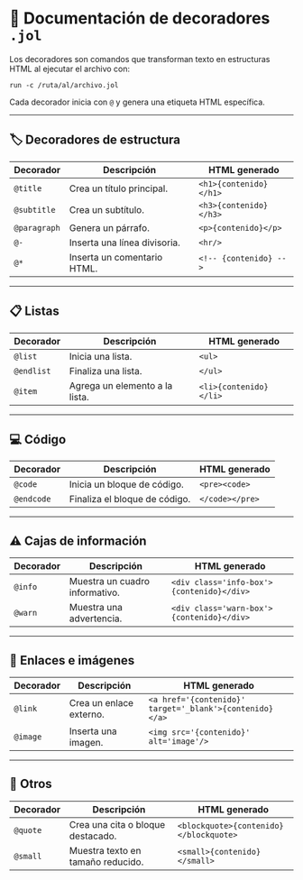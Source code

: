 # 📘 Documentación de decoradores `.jol`

Los decoradores son comandos que transforman texto en estructuras HTML al ejecutar el archivo con:

```
run -c /ruta/al/archivo.jol
```

Cada decorador inicia con `@` y genera una etiqueta HTML específica.

---

## 🏷️ Decoradores de estructura

| Decorador | Descripción | HTML generado |
|------------|--------------|----------------|
| `@title` | Crea un título principal. | `<h1>{contenido}</h1>` |
| `@subtitle` | Crea un subtítulo. | `<h3>{contenido}</h3>` |
| `@paragraph` | Genera un párrafo. | `<p>{contenido}</p>` |
| `@-` | Inserta una línea divisoria. | `<hr/>` |
| `@*` | Inserta un comentario HTML. | `<!-- {contenido} -->` |

---

## 📋 Listas

| Decorador | Descripción | HTML generado |
|------------|--------------|----------------|
| `@list` | Inicia una lista. | `<ul>` |
| `@endlist` | Finaliza una lista. | `</ul>` |
| `@item` | Agrega un elemento a la lista. | `<li>{contenido}</li>` |

---

## 💻 Código

| Decorador | Descripción | HTML generado |
|------------|--------------|----------------|
| `@code` | Inicia un bloque de código. | `<pre><code>` |
| `@endcode` | Finaliza el bloque de código. | `</code></pre>` |

---

## ⚠️ Cajas de información

| Decorador | Descripción | HTML generado |
|------------|--------------|----------------|
| `@info` | Muestra un cuadro informativo. | `<div class='info-box'>{contenido}</div>` |
| `@warn` | Muestra una advertencia. | `<div class='warn-box'>{contenido}</div>` |

---

## 🔗 Enlaces e imágenes

| Decorador | Descripción | HTML generado |
|------------|--------------|----------------|
| `@link` | Crea un enlace externo. | `<a href='{contenido}' target='_blank'>{contenido}</a>` |
| `@image` | Inserta una imagen. | `<img src='{contenido}' alt='image'/>` |

---

## 💬 Otros

| Decorador | Descripción | HTML generado |
|------------|--------------|----------------|
| `@quote` | Crea una cita o bloque destacado. | `<blockquote>{contenido}</blockquote>` |
| `@small` | Muestra texto en tamaño reducido. | `<small>{contenido}</small>` |
